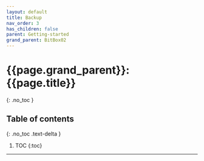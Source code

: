 ```yaml
---
layout: default
title: Backup
nav_order: 3
has_children: false
parent: Getting-started
grand_parent: BitBox02
---
```


# {{page.grand_parent}}: {{page.title}}
{: .no_toc }

## Table of contents
{: .no_toc .text-delta }

1. TOC
{:toc}

---
